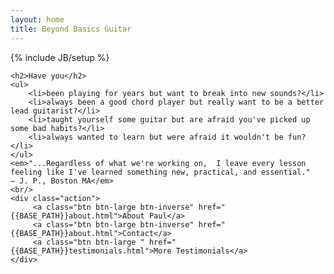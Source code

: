 ```yaml
---
layout: home
title: Beyond Basics Guitar
---
```

{% include JB/setup %}

<div class="hero-unit">

	<h2>Have you</h2>
	<ul> 
		<li>been playing for years but want to break into new sounds?</li>
		<li>always been a good chord player but really want to be a better lead guitarist?</li>
		<li>taught yourself some guitar but are afraid you've picked up some bad habits?</li>
		<li>always wanted to learn but were afraid it wouldn't be fun?</li>
	</ul>
	<em>"...Regardless of what we're working on,  I leave every lesson feeling like I've learned something new, practical, and essential."    – J. P., Boston MA</em>
	<br/>
    <div class="action">     
         <a class="btn btn-large btn-inverse" href="{{BASE_PATH}}about.html">About Paul</a>
         <a class="btn btn-large btn-inverse" href="{{BASE_PATH}}about.html">Contact</a>
         <a class="btn btn-large " href="{{BASE_PATH}}testimonials.html">More Testimonials</a>
    </div>
</div>




